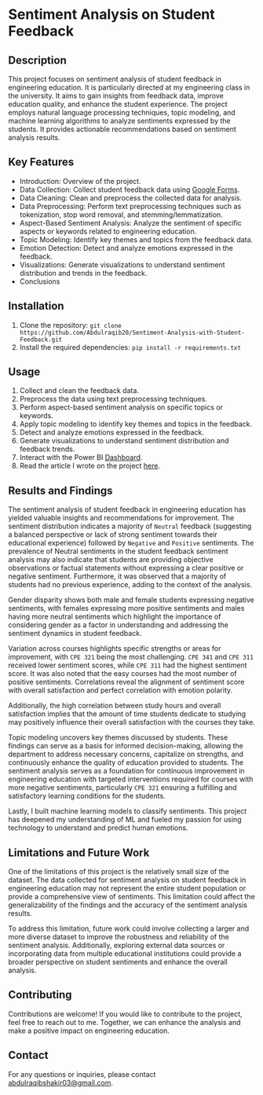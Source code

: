 # Sentiment Analysis on Student Feedback

## Description
This project focuses on sentiment analysis of student feedback in engineering education. It is particularly directed at my engineering class in the university. It aims to gain insights from feedback data, improve education quality, and enhance the student experience. The project employs natural language processing techniques, topic modeling, and machine learning algorithms to analyze sentiments expressed by the students. It provides actionable recommendations based on sentiment analysis results.

## Key Features
- Introduction: Overview of the project.
- Data Collection: Collect student feedback data using [Google Forms](https://docs.google.com/forms/d/e/1FAIpQLSeInhWFxECdegDDIYo7uY3-U-JHYyUDkTBQBw-KJxIvzYg_yA/viewform).
- Data Cleaning: Clean and preprocess the collected data for analysis.
- Data Preprocessing: Perform text preprocessing techniques such as tokenization, stop word removal, and stemming/lemmatization.
- Aspect-Based Sentiment Analysis: Analyze the sentiment of specific aspects or keywords related to engineering education.
- Topic Modeling: Identify key themes and topics from the feedback data.
- Emotion Detection: Detect and analyze emotions expressed in the feedback.
- Visualizations: Generate visualizations to understand sentiment distribution and trends in the feedback.
- Conclusions

## Installation
1. Clone the repository: `git clone https://github.com/Abdulraqib20/Sentiment-Analysis-with-Student-Feedback.git`
2. Install the required dependencies: `pip install -r requirements.txt`

## Usage
1. Collect and clean the feedback data.
2. Preprocess the data using text preprocessing techniques.
3. Perform aspect-based sentiment analysis on specific topics or keywords.
4. Apply topic modeling to identify key themes and topics in the feedback.
5. Detect and analyze emotions expressed in the feedback.
6. Generate visualizations to understand sentiment distribution and feedback trends.
7. Interact with the Power BI [Dashboard](https://app.powerbi.com/links/AupqjRXtlh?ctid=66b3f0c2-8bc6-451e-9603-986f618ae682&pbi_source=linkShare&bookmarkGuid=486f8ecd-e9fa-4f5e-9bfd-c684a5528ddb).
8. Read the article I wrote on the project [here](https://medium.com/@abdulraqibshakir03/sentiment-analysis-on-student-feedback-in-engineering-education-55a913dd7967?source=user_profile---------2----------------------------).

## Results and Findings
The sentiment analysis of student feedback in engineering education has yielded valuable insights and recommendations for improvement. The sentiment distribution indicates a majority of `Neutral` feedback (suggesting a balanced perspective or lack of strong sentiment towards their educational experience) followed by `Negative` and `Positive` sentiments. The prevalence of Neutral sentiments in the student feedback sentiment analysis may also indicate that students are providing objective observations or factual statements without expressing a clear positive or negative sentiment. Furthermore, it was observed that a majority of students had no previous experience, adding to the context of the analysis.

Gender disparity shows both male and female students expressing negative sentiments, with females expressing more positive sentiments and males having more neutral sentiments which highlight the importance of considering gender as a factor in understanding and addressing the sentiment dynamics in student feedback. 

Variation across courses highlights specific strengths or areas for improvement, with `CPE 321` being the most challenging. `CPE 341` and `CPE 311` received lower sentiment scores, while `CPE 311` had the highest sentiment score. It was also noted that the easy courses had the most number of positive sentiments. Correlations reveal the alignment of sentiment score with overall satisfaction and perfect correlation with emotion polarity. 

Additionally, the high correlation between study hours and overall satisfaction implies that the amount of time students dedicate to studying may positively influence their overall satisfaction with the courses they take. 

Topic modeling uncovers key themes discussed by students. These findings can serve as a basis for informed decision-making, allowing the department to address necessary concerns, capitalize on strengths, and continuously enhance the quality of education provided to students. The sentiment analysis serves as a foundation for continuous improvement in engineering education with targeted interventions required for courses with more negative sentiments, particularly `CPE 321` ensuring a fulfilling and satisfactory learning conditions for the students.

Lastly, I built machine learning models to classify sentiments. This project has deepened my understanding of ML and fueled my passion for using technology to understand and predict human emotions.

## Limitations and Future Work
One of the limitations of this project is the relatively small size of the dataset. The data collected for sentiment analysis on student feedback in engineering education may not represent the entire student population or provide a comprehensive view of sentiments. This limitation could affect the generalizability of the findings and the accuracy of the sentiment analysis results.

To address this limitation, future work could involve collecting a larger and more diverse dataset to improve the robustness and reliability of the sentiment analysis. Additionally, exploring external data sources or incorporating data from multiple educational institutions could provide a broader perspective on student sentiments and enhance the overall analysis.

## Contributing
Contributions are welcome! If you would like to contribute to the project, feel free to reach out to me. Together, we can enhance the analysis and make a positive impact on engineering education.

## Contact
For any questions or inquiries, please contact abdulraqibshakir03@gmail.com.
